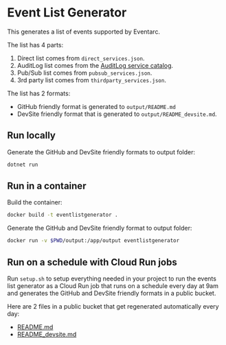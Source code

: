# Event List Generator

This generates a list of events supported by Eventarc.

The list has 4 parts:

1. Direct list comes from `direct_services.json`.
1. AuditLog list comes from the [AuditLog service
  catalog](https://raw.githubusercontent.com/googleapis/google-cloudevents/master/json/audit/service_catalog.json).
1. Pub/Sub list comes from `pubsub_services.json`.
1. 3rd party list comes from `thirdparty_services.json`.

The list has 2 formats:

* GitHub friendly format is generated to `output/README.md`
* DevSite friendly format that is generated to `output/README_devsite.md`.

## Run locally

Generate the GitHub and DevSite friendly formats to output folder:

```sh
dotnet run
```

## Run in a container

Build the container:

```sh
docker build -t eventlistgenerator .
```

Generate the GitHub and DevSite friendly format to output folder:

```sh
docker run -v $PWD/output:/app/output eventlistgenerator
```

## Run on a schedule with Cloud Run jobs

Run `setup.sh` to setup everything needed in your project to run the events list
generator as a Cloud Run job that runs on a schedule every day at 9am and
generates the GitHub and DevSite friendly formats in a public bucket.

Here are 2 files in a public bucket that get regenerated automatically every day:

* [README.md](https://storage.googleapis.com/events-atamel-event-list-generator/README.md)
* [README_devsite.md](https://storage.googleapis.com/events-atamel-event-list-generator/README_devsite.md)
